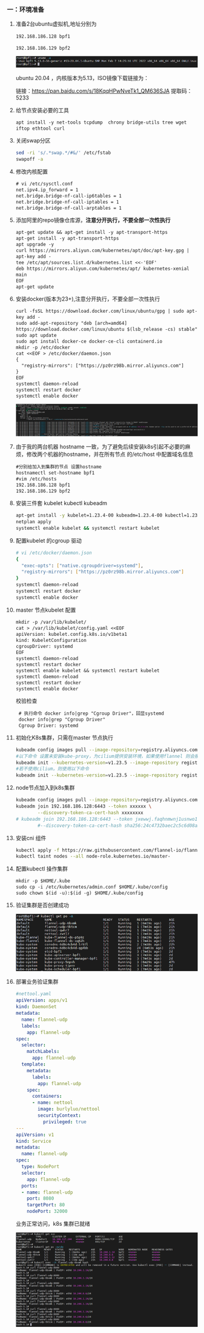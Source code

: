 ### 一：环境准备

1. 准备2台ubuntu虚拟机,地址分别为

   `192.168.186.128 bpf1`

   `192.168.186.129 bpf2` 

   ![image-20230416232737999](./assets/image-20230416232737999.png) 

   ubuntu 20.04 ，内核版本为5.13，ISO镜像下载链接为：

   链接：https://pan.baidu.com/s/18KqqHPwNveTk1_QM636SJA   提取码：5233
   
2. 给节点安装必要的工具

   ```shell
   apt install -y net-tools tcpdump  chrony bridge-utils tree wget iftop ethtool curl
   ```

3. 关闭swap分区

   ```bash
   sed -ri 's/.*swap.*/#&/' /etc/fstab
   swapoff -a
   ```

   

4. 修改内核配置

   ```shell
   # vi /etc/sysctl.conf
   net.ipv4.ip_forward = 1
   net.bridge.bridge-nf-call-ip6tables = 1
   net.bridge.bridge-nf-call-iptables = 1
   net.bridge.bridge-nf-call-arptables = 1
   ```

5. 添加阿里的repo镜像仓库源，**注意分开执行，不要全部一次性执行**

   ```shell
   apt-get update && apt-get install -y apt-transport-https
   apt-get install -y apt-transport-https
   apt upgrade -y
   curl https://mirrors.aliyun.com/kubernetes/apt/doc/apt-key.gpg | apt-key add - 
   tee /etc/apt/sources.list.d/kubernetes.list <<-'EOF'
   deb https://mirrors.aliyun.com/kubernetes/apt/ kubernetes-xenial main
   EOF
   apt-get update
   ```

   

6. 安装docker(版本为23+),注意分开执行，不要全部一次性执行

   ```shell
   curl -fsSL https://download.docker.com/linux/ubuntu/gpg | sudo apt-key add -
   sudo add-apt-repository "deb [arch=amd64] https://download.docker.com/linux/ubuntu $(lsb_release -cs) stable"
   sudo apt update
   sudo apt install docker-ce docker-ce-cli containerd.io
   mkdir -p /etc/docker
   cat <<EOF > /etc/docker/daemon.json
   {
     "registry-mirrors": ["https://pz0rz98b.mirror.aliyuncs.com"]
   }
   EOF
   systemctl daemon-reload
   systemctl restart docker
   systemctl enable docker
   ```

   ![image-20230416232958320](./assets/image-20230416232958320.png) 

7. 由于我的两台机器 hostname 一致，为了避免后续安装k8s引起不必要的麻烦，修改两个机器的hostname，并在所有节点 的/etc/host 中配置域名信息

   ```shell
   #分别给加入到集群的节点 设置hostname
   hostnamectl set-hostname bpf1
   #vim /etc/hosts
   192.168.186.128 bpf1
   192.168.186.129 bpf2
   ```

8. 安装三件套 kubelet kubectl kubeadm

   ```bash
   apt-get install -y kubelet=1.23.4-00 kubeadm=1.23.4-00 kubectl=1.23.4-00 --allow-unauthenticated
   netplan apply 
   systemctl enable kubelet && systemctl restart kubelet
   ```

9. 配置kubelet 的cgroup 驱动

   ```bash
   # vi /etc/docker/daemon.json 
   {
     "exec-opts": ["native.cgroupdriver=systemd"],
     "registry-mirrors": ["https://pz0rz98b.mirror.aliyuncs.com"]
   }
   systemctl daemon-reload
   systemctl restart docker
   systemctl enable docker
   ```

10. master 节点kubelet 配置

    ```shell
    mkdir -p /var/lib/kubelet/
    cat > /var/lib/kubelet/config.yaml <<EOF      
    apiVersion: kubelet.config.k8s.io/v1beta1
    kind: KubeletConfiguration
    cgroupDriver: systemd
    EOF
    systemctl daemon-reload
    systemctl restart docker
    systemctl enable kubelet && systemctl restart kubelet
    systemctl daemon-reload
    systemctl restart docker
    systemctl enable docker
    ```

    校验检查

    ```shell
     # 执行命令 docker info|grep "Cgroup Driver"，回显systemd
     docker info|grep "Cgroup Driver"
     Cgroup Driver: systemd
    ```

11. 初始化K8s集群，只需在master 节点执行

    ```bash
    kubeadm config images pull --image-repository=registry.aliyuncs.com/google_containers
    #以下命令 设置未安装kube-proxy，为cilium提供安装环境，如果使用flannel 则会报错
    kubeadm init --kubernetes-version=v1.23.5 --image-repository registry.aliyuncs.com/google_containers --pod-network-cidr=10.244.0.0/16 --service-cidr=10.96.0.0/12 --skip-phases=addon/kube-proxy --ignore-preflight-errors=Swap
    #若不使用cilium。则使用以下命令 
    kubeadm init --kubernetes-version=v1.23.5 --image-repository registry.aliyuncs.com/google_containers --pod-network-cidr=10.244.0.0/16 --service-cidr=10.96.0.0/12 --ignore-preflight-errors=Swap
    ```

12. node节点加入到k8s集群

    ```bash
    kubeadm config images pull --image-repository=registry.aliyuncs.com/google_containers
    kubeadm join 192.168.186.128:6443 --token xxxxxx \
            --discovery-token-ca-cert-hash xxxxxxxx
    # kubeadm join 192.168.186.128:6443 --token jxewwj.faqhnmwnj1usnwo1 \
            #--discovery-token-ca-cert-hash sha256:24c4732baec2c5c6d08a383d35169302ee68ddd378407f73bcd027202b2d6763
    
    ```

13. 安装cni 组件

    ```bash
    kubectl apply -f https://raw.githubusercontent.com/flannel-io/flannel/master/Documentation/kube-flannel.yml
    kubectl taint nodes --all node-role.kubernetes.io/master-
    ```

14. 配置kubectl 操作集群

    ```shell
    mkdir -p $HOME/.kube
    sudo cp -i /etc/kubernetes/admin.conf $HOME/.kube/config
    sudo chown $(id -u):$(id -g) $HOME/.kube/config
    ```

15. 验证集群是否创建成功

    ![image-20230418224337907](./assets/image-20230418224337907.png)  

16. 部署业务验证集群

    ```yaml
    #nettool.yaml
    apiVersion: apps/v1
    kind: DaemonSet
    metadata:
      name: flannel-udp
      labels:
        app: flannel-udp
    spec:
      selector:
        matchLabels:
          app: flannel-udp
      template:
        metadata:
          labels:
            app: flannel-udp
        spec:
          containers:
          - name: nettool
            image: burlyluo/nettool
            securityContext:
              privileged: true
    ---
    apiVersion: v1
    kind: Service
    metadata:
      name: flannel-udp
    spec:
      type: NodePort
      selector: 
        app: flannel-udp
      ports:
      - name: flannel-udp
        port: 8080
        targetPort: 80
        nodePort: 32000
    ```

    业务正常访问，k8s 集群已就绪

    ![image-20230418224609095](./assets/image-20230418224609095.png) 

